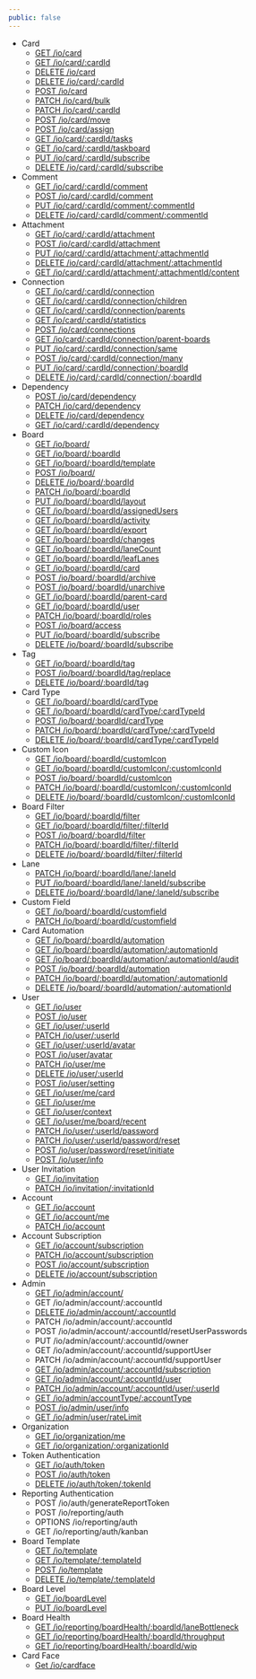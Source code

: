 ```yaml
---
public: false
---
```

* Card
	* [GET /io/card](/markdown/card/list.md)
	* [GET /io/card/:cardId](/markdown/card/get.md)
	* [DELETE /io/card](/markdown/card/delete-many.md)
	* [DELETE /io/card/:cardId](/markdown/card/delete.md)
	* [POST /io/card](/markdown/card/create.md)
	* [PATCH /io/card/bulk](/markdown/card/bulk.md)
	* [PATCH /io/card/:cardId](/markdown/card/update.md)
	* [POST /io/card/move](/markdown/card/move.md)
	* [POST /io/card/assign](/markdown/card/assign-users.md)
	* [GET /io/card/:cardId/tasks](/markdown/card/list-tasks.md)
	* [GET /io/card/:cardId/taskboard](/markdown/card/taskboard.md)
  * [PUT /io/card/:cardId/subscribe](/markdown/card/subscribe-subscribe.md)
  * [DELETE /io/card/:cardId/subscribe](/markdown/card/subscribe-unsubscribe.md)
* Comment
	* [GET /io/card/:cardId/comment](/markdown/comment/list.md)
	* [POST /io/card/:cardId/comment](/markdown/comment/create.md)
	* [PUT /io/card/:cardId/comment/:commentId](/markdown/comment/update.md)
	* [DELETE /io/card/:cardId/comment/:commentId](/markdown/comment/delete.md)
* Attachment
	* [GET /io/card/:cardId/attachment](/markdown/attachment/list.md)
	* [POST /io/card/:cardId/attachment](/markdown/attachment/create.md)
	* [PUT /io/card/:cardId/attachment/:attachmentId](/markdown/attachment/update.md)
	* [DELETE /io/card/:cardId/attachment/:attachmentId](/markdown/attachment/delete.md)
	* [GET /io/card/:cardId/attachment/:attachmentId/content](/markdown/attachment/get.md)
* Connection
	* [GET /io/card/:cardId/connection](/markdown/connections/child-boards.md)
	* [GET /io/card/:cardId/connection/children](/markdown/connections/children.md)
	* [GET /io/card/:cardId/connection/parents](/markdown/connections/parents.md)
	* [GET /io/card/:cardId/statistics](/markdown/connections/statistics.md)
	* [POST /io/card/connections](/markdown/connections/create.md)
	* [GET /io/card/:cardId/connection/parent-boards](/markdown/connections/parent-boards.md)
	* [PUT /io/card/:cardId/connection/same](/markdown/connections/connect-same-board.md)
	* [POST /io/card/:cardId/connection/many](/markdown/connections/connect-many.md)
	* [PUT /io/card/:cardId/connection/:boardId](/markdown/connections/connect-board.md)
	* [DELETE /io/card/:cardId/connection/:boardId](/markdown/connections/delete-by-board.md)
* Dependency
	* [POST /io/card/dependency](/markdown/dependencies/create.md)
	* [PATCH /io/card/dependency](/markdown/dependencies/update.md)
	* [DELETE /io/card/dependency](/markdown/dependencies/delete.md)
	* [GET /io/card/:cardId/dependency](/markdown/dependencies/get-card.md)
* Board
	* [GET /io/board/](/markdown/board/list.md)
	* [GET /io/board/:boardId](/markdown/board/get.md)
	* [GET /io/board/:boardId/template](/markdown/board/template.md)
	* [POST /io/board/](/markdown/board/create.md)
	* [DELETE /io/board/:boardId](/markdown/board/delete.md)
	* [PATCH /io/board/:boardId](/markdown/board/update.md)
	* [PUT /io/board/:boardId/layout](/markdown/board/update-layout.md)
	* [GET /io/board/:boardId/assignedUsers](/markdown/board/assigned-users.md)
	* [GET /io/board/:boardId/activity](/markdown/board/activity.md)
	* [GET /io/board/:boardId/export](/markdown/board/export.md)
	* [GET /io/board/:boardId/changes](/markdown/board/changes.md)
	* [GET /io/board/:boardId/laneCount](/markdown/board/laneCount.md)
	* [GET /io/board/:boardId/leafLanes](/markdown/board/leafLanes.md)
	* [GET /io/board/:boardId/card](/markdown/board/cards.md)
	* [POST /io/board/:boardId/archive](/markdown/board/archive.md)
	* [POST /io/board/:boardId/unarchive](/markdown/board/unarchive.md)
	* [GET /io/board/:boardId/parent-card](/markdown/board/parent-cards.md)
	* [GET /io/board/:boardId/user](/markdown/board/user-roles.md)
	* [PATCH /io/board/:boardId/roles](/markdown/board/update-roles.md)
	* [POST /io/board/access](/markdown/board/update-roles-bulk.md)
  * [PUT /io/board/:boardId/subscribe](/markdown/board/subscribe-subscribe.md)
  * [DELETE /io/board/:boardId/subscribe](/markdown/board/subscribe-unsubscribe.md)
* Tag
	* [GET /io/board/:boardId/tag](/markdown/tags/list.md)
	* [POST /io/board/:boardId/tag/replace](/markdown/tags/update.md)
	* [DELETE /io/board/:boardId/tag](/markdown/tags/delete.md)
* Card Type
	* [GET /io/board/:boardId/cardType](/markdown/card-type/list.md)
	* [GET /io/board/:boardId/cardType/:cardTypeId](/markdown/card-type/get.md)
	* [POST /io/board/:boardId/cardType](/markdown/card-type/create.md)
	* [PATCH /io/board/:boardId/cardType/:cardTypeId](/markdown/card-type/update.md)
	* [DELETE /io/board/:boardId/cardType/:cardTypeId](/markdown/card-type/delete.md)
* Custom Icon
	* [GET /io/board/:boardId/customIcon](/markdown/custom-icon/list.md)
	* [GET /io/board/:boardId/customIcon/:customIconId](/markdown/custom-icon/get.md)
	* [POST /io/board/:boardId/customIcon](/markdown/custom-icon/create.md)
	* [PATCH /io/board/:boardId/customIcon/:customIconId](/markdown/custom-icon/update.md)
	* [DELETE /io/board/:boardId/customIcon/:customIconId](/markdown/custom-icon/delete.md)
* Board Filter
	* [GET /io/board/:boardId/filter](/markdown/board-filter/list.md)
	* [GET /io/board/:boardId/filter/:filterId](/markdown/board-filter/get.md)
	* [POST /io/board/:boardId/filter](/markdown/board-filter/create.md)
	* [PATCH /io/board/:boardId/filter/:filterId](/markdown/board-filter/update.md)
	* [DELETE /io/board/:boardId/filter/:filterId](/markdown/board-filter/delete.md)
* Lane
	* [PATCH /io/board/:boardId/lane/:laneId](/markdown/lane/update.md)
  * [PUT /io/board/:boardId/lane/:laneId/subscribe](/markdown/lane/subscribe-subscribe.md)
  * [DELETE /io/board/:boardId/lane/:laneId/subscribe](/markdown/lane/subscribe-unsubscribe.md)
* Custom Field
	* [GET /io/board/:boardId/customfield](/markdown/custom-field/list.md)
	* [PATCH /io/board/:boardId/customfield](/markdown/custom-field/update.md)
* Card Automation
	* [GET /io/board/:boardId/automation](/markdown/automation/list.md)
	* [GET /io/board/:boardId/automation/:automationId](/markdown/automation/get.md)
	* [GET /io/board/:boardId/automation/:automationId/audit](/markdown/automation/auditList.md)
	* [POST /io/board/:boardId/automation](/markdown/automation/create.md)
	* [PATCH /io/board/:boardId/automation/:automationId](/markdown/automation/update.md)
	* [DELETE /io/board/:boardId/automation/:automationId](/markdown/automation/delete.md)
* User
	* [GET /io/user](/markdown/user/list.md)
	* [POST /io/user](/markdown/user/create.md)
	* [GET /io/user/:userId](/markdown/user/get.md)
	* [PATCH /io/user/:userId](/markdown/user/update.md)
	* [GET /io/user/:userId/avatar](/markdown/user/avatar.md)
	* [POST /io/user/avatar](/markdown/user/avatar-upload.md)
	* [PATCH /io/user/me](/markdown/user/update-me.md)
	* [DELETE /io/user/:userId](/markdown/user/delete.md)
	* [POST /io/user/setting](/markdown/user/update-settings.md)
	* [GET /io/user/me/card](/markdown/user/list-my-cards.md)
	* [GET /io/user/me](/markdown/user/get-me.md)
	* [GET /io/user/context](/markdown/user/context.md)
	* [GET /io/user/me/board/recent](/markdown/user/list-my-recent-boards.md)
	* [PATCH /io/user/:userId/password](/markdown/user/change-password.md)
	* [PATCH /io/user/:userId/password/reset](/markdown/user/reset-password.md)
	* [POST /io/user/password/reset/initiate](/markdown/user/initiate-password-reset.md)
	* [POST /io/user/info](/markdown/user/info.md)
* User Invitation
	* [GET /io/invitation](/markdown/user-invitation/list.md)
	* [PATCH /io/invitation/:invitationId](/markdown/user-invitation/update.md)
* Account
	* [GET /io/account](/markdown/account/get-my-account.md)
	* [GET /io/account/me](/markdown/account/get-my-account-me.md)
	* [PATCH /io/account](/markdown/account/update.md)
* Account Subscription
	* [GET /io/account/subscription](/markdown/account-subscription/list.md)
	* [PATCH /io/account/subscription](/markdown/account-subscription/update.md)
	* [POST /io/account/subscription](/markdown/account-subscription/purchase.md)
	* [DELETE /io/account/subscription](/markdown/account-subscription/cancel.md)
* Admin
	* [GET /io/admin/account/](/markdown/admin-account/list.md)
	* GET /io/admin/account/:accountId
	* [DELETE /io/admin/account/:accountId](/markdown/admin-account/delete.md)
	* PATCH /io/admin/account/:accountId
	* POST /io/admin/account/:accountId/resetUserPasswords
	* PUT /io/admin/account/:accountId/owner
	* GET /io/admin/account/:accountId/supportUser
	* PATCH /io/admin/account/:accountId/supportUser
	* [GET /io/admin/account/:accountId/subscription](/markdown/admin-account/get-subscription.md)
	* [GET /io/admin/account/:accountId/user](/markdown/admin-account-user/list.md)
	* [PATCH /io/admin/account/:accountId/user/:userId](/markdown/admin-account-user/update.md)
	* [GET /io/admin/accountType/:accountType](/markdown/admin-accounttype/get.md)
	* [POST /io/admin/user/info](/markdown/admin-user/info.md)
	* [GET /io/admin/user/rateLimit](/markdown/admin-user/rate-limit.md)
* Organization
	* [GET /io/organization/me](/markdown/organization/get-my-organization.md)
	* [GET /io/organization/:organizationId](/markdown/organization/get.md)
* Token Authentication
	* [GET /io/auth/token](/markdown/token-auth/list.md)
	* [POST /io/auth/token](/markdown/token-auth/create.md)
	* [DELETE /io/auth/token/:tokenId](/markdown/token-auth/delete.md)
* Reporting Authentication
	* POST /io/auth/generateReportToken
	* POST /io/reporting/auth
	* OPTIONS /io/reporting/auth
	* GET /io/reporting/auth/kanban
* Board Template
	* [GET /io/template](/markdown/board-template/list.md)
	* [GET /io/template/:templateId](/markdown/board-template/get.md)
	* [POST /io/template](/markdown/board-template/create.md)
	* [DELETE /io/template/:templateId](/markdown/board-template/delete.md)
* Board Level
	* [GET /io/boardLevel](/markdown/board-level/list.md)
	* [PUT /io/boardLevel](/markdown/board-level/create.md)
* Board Health
	* [GET /io/reporting/boardHealth/:boardId/laneBottleneck](/markdown/board-health/lane-bottleneck.md)
	* [GET /io/reporting/boardHealth/:boardId/throughput](/markdown/board-health/throughput.md)
	* [GET /io/reporting/boardHealth/:boardId/wip](/markdown/board-health/wip.md)
* Card Face
	* [Get /io/cardface](/markdown/card-face/list.md)
